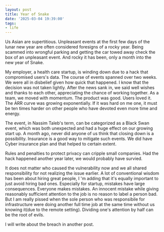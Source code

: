 ```yaml
---
layout: post
title: Year of Snake
date: '2025-03-04 19:39:00'
tags:
- life
---
```


Us Asian are supertitious. 
Unpleasant events at the first few days of the lunar new year are often considered foresigns of a rocky year. 
Being scammed into wrongful parking and getting the car towed away check the box of an unpleasant event. 
And rocky it has been, only a month into the new year of Snake.

My employer, a health care startup, is winding down due to a hack that compromised users's data. 
The course of events spanned over two weeks. We were all in disbelief given how quick that happened. I know that the decision was not taken lightly. 
After the news sank in, we said well wishes and thanks to each other, appreciating the chance of working together. 
As a team, we moved with momentum. The product was good. Users loved it. The ARR curve was growing exponentially. 
If it was hard on me one, it must be ten times harder on other people who have devoted even more time and energy. 

The event, in Nassim Taleb's term, can be categorized as a Black Swan event, which was both unexpected and had a huge effect on our growing start up. A month ago, never did anyone of us think that closing down is a possibility. Insurance is a good way to mitigate such events. We did have Cyber insurance plan and that helped to certain extent. 

Rules and penalties to protect privacy can cripple small companies. 
Had the hack happened another year later, we would probably have survied. 

It does not matter who caused the vulnerability now and we all shared responsibility for not realizing the issue earlier. A lot of conventional wisdom has been about hiring great people, I 'm adding that it's equally important to just avoid hiring bad ones. Especially for startup, mistakes have large consequences. 
Everyone makes mistakes. An innocent mistake while giving reasonably sufficient attention to the job is no reason to label a person bad. But I am really pissed when the sole person who was responsibile for infrastructure were doing another full time job at the same time without us knowing it(due to the remote setting). Dividing one's attention by half can be the root of evils. 

I will write about the breach in another post. 